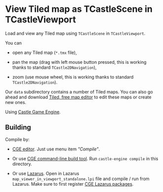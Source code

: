 # View Tiled map as TCastleScene in TCastleViewport

Load and view any Tiled map using `TCastleScene` in `TCastleViewport`.

You can

- open any Tiled map (`*.tmx` file),

- pan the map (drag with left mouse button pressed, this is working thanks to standard `TCastle2DNavigation`),

- zoom (use mouse wheel, this is working thanks to standard `TCastle2DNavigation`).

Our `data` subdirectory contains a number of Tiled maps. You can also go ahead and download [Tiled, free map editor](https://www.mapeditor.org/) to edit these maps or create new ones.

Using [Castle Game Engine](https://castle-engine.io/).

## Building

Compile by:

- [CGE editor](https://castle-engine.io/manual_editor.php). Just use menu item _"Compile"_.

- Or use [CGE command-line build tool](https://castle-engine.io/build_tool). Run `castle-engine compile` in this directory.

- Or use [Lazarus](https://www.lazarus-ide.org/). Open in Lazarus `map_viewer_in_viewport_standalone.lpi` file and compile / run from Lazarus. Make sure to first register [CGE Lazarus packages](https://castle-engine.io/documentation.php).
